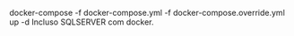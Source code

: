 docker-compose -f docker-compose.yml -f docker-compose.override.yml up -d
Incluso SQLSERVER com docker.
